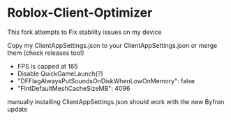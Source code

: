 # Roblox-Client-Optimizer

This fork attempts to Fix stability issues on my device

Copy my ClientAppSettings.json to your ClientAppSettings.json or merge them (check releases too!)

- FPS is capped at 165
- Disable QuickGameLaunch(?)
- "DFFlagAlwaysPutSoundsOnDiskWhenLowOnMemory": false
- "FIntDefaultMeshCacheSizeMB": 4096

manually installing ClientAppSettings.json should work with the new Byfron update
